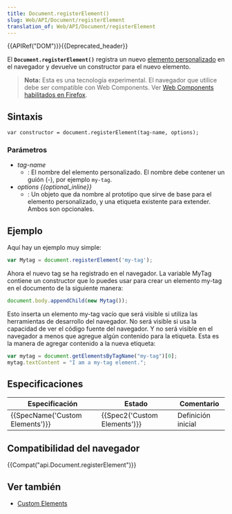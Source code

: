 ```yaml
---
title: Document.registerElement()
slug: Web/API/Document/registerElement
translation_of: Web/API/Document/registerElement
---
```

{{APIRef("DOM")}}{{Deprecated_header}}

El **`Document.registerElement()`** registra un nuevo [elemento personalizado](/es/docs/Web/Web_Components/Custom_Elements) en el navegador y devuelve un constructor para el nuevo elemento.

> **Nota:** Esta es una tecnología experimental. El navegador que utilice debe ser compatible con Web Components. Ver [Web Components habilitados en Firefox](/es/docs/Web/Web_Components#Enabling_Web_Components_in_Firefox).

## Sintaxis

    var constructor = document.registerElement(tag-name, options);

### Parámetros

- _tag-name_
  - : El nombre del elemento personalizado. El nombre debe contener un guión (-), por ejemplo `my-tag`.
- _options {{optional_inline}}_
  - : Un objeto que da nombre al prototipo que sirve de base para el elemento personalizado, y una etiqueta existente para extender. Ambos son opcionales.

## Ejemplo

Aquí hay un ejemplo muy simple:

```js
var Mytag = document.registerElement('my-tag');
```

Ahora el nuevo tag se ha registrado en el navegador. La variable MyTag contiene un constructor que lo puedes usar para crear un elemento my-tag en el documento de la siguiente manera:

```js
document.body.appendChild(new Mytag());
```

Esto inserta un elemento my-tag vacío que será visible si utiliza las herramientas de desarrollo del navegador. No será visible si usa la capacidad de ver el código fuente del navegador. Y no será visible en el navegador a menos que agregue algún contenido para la etiqueta. Esta es la manera de agregar contenido a la nueva etiqueta:

```js
var mytag = document.getElementsByTagName("my-tag")[0];
mytag.textContent = "I am a my-tag element.";
```

## Especificaciones

| Especificación                           | Estado                               | Comentario         |
| ---------------------------------------- | ------------------------------------ | ------------------ |
| {{SpecName('Custom Elements')}} | {{Spec2('Custom Elements')}} | Definición inicial |

## Compatibilidad del navegador

{{Compat("api.Document.registerElement")}}

## Ver también

- [Custom Elements](/es/docs/Web/Web_Components/Custom_Elements)
